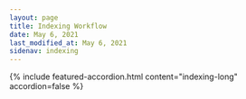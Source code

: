 ```yaml
---
layout: page
title: Indexing Workflow
date: May 6, 2021
last_modified_at: May 6, 2021
sidenav: indexing
---
```

{% include featured-accordion.html content="indexing-long" accordion=false %}
